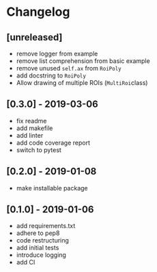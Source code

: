 # Changelog

## [unreleased]
* remove logger from example
* remove list comprehension from basic example
* remove unused `self.ax` from `RoiPoly`
* add docstring to `RoiPoly`
* Allow drawing of multiple ROIs (`MultiRoi`class)
## [0.3.0] - 2019-03-06
* fix readme
* add makefile
* add linter
* add code coverage report
* switch to pytest

## [0.2.0] - 2019-01-08
* make installable package

## [0.1.0] - 2019-01-06
* add requirements.txt
* adhere to pep8
* code restructuring
* add initial tests
* introduce logging
* add CI
